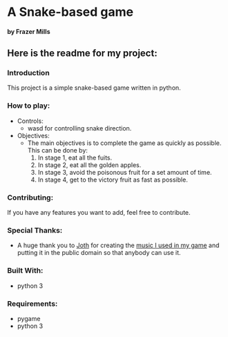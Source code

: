 # A Snake-based game
#### by Frazer Mills

## Here is the readme for my project:
### Introduction
This project is a simple snake-based game written in python.

### How to play:
* Controls:
    * wasd for controlling snake direction.
* Objectives:
    * The main objectives is to complete the game as quickly as possible. This can be done by:
        1. In stage 1, eat all the fuits.
        2. In stage 2, eat all the golden apples.
        3. In stage 3, avoid the poisonous fruit for a set amount of time.
        4. In stage 4, get to the victory fruit as fast as possible.

### Contributing:
If you have any features you want to add, feel free to contribute.

### Special Thanks:
* A huge thank you to [Joth](https://opengameart.org/users/joth) for creating the [music I used in my game](https://opengameart.org/content/cyberpunk-moonlight-sonata) and putting it in the public domain so that anybody can use it.

### Built With:
* python 3

### Requirements:
* pygame
* python 3

